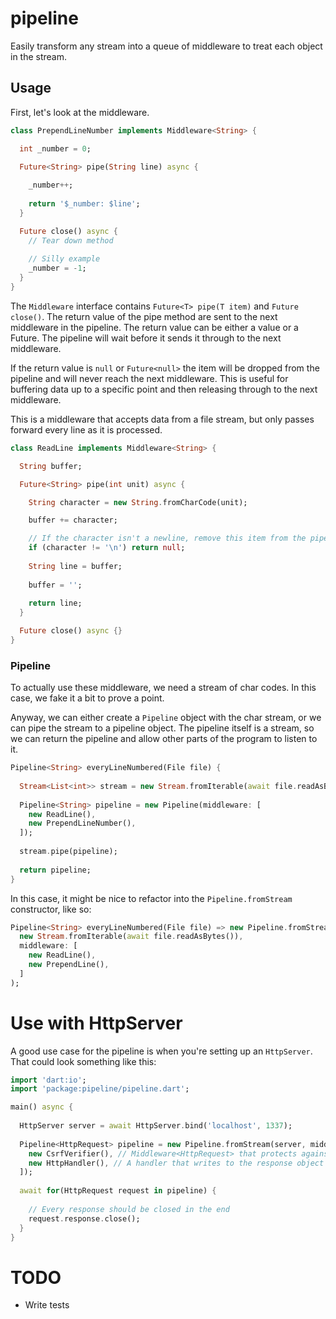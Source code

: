 # pipeline

Easily transform any stream into a queue of middleware to treat each object in the stream.

## Usage

First, let's look at the middleware.

```dart
class PrependLineNumber implements Middleware<String> {

  int _number = 0;

  Future<String> pipe(String line) async {
  
    _number++;
  
    return '$_number: $line';
  }

  Future close() async {
    // Tear down method
    
    // Silly example
    _number = -1;
  }
}
```

The `Middleware` interface contains `Future<T> pipe(T item)` and `Future close()`. The return value of the pipe 
method are sent to the next middleware in the pipeline. The return value can be either a value or a Future. The 
pipeline will wait before it sends it through to the next middleware.

If the return value is `null` or `Future<null>` the item will be dropped from the pipeline and will never reach the 
next middleware. This is useful for buffering data up to a specific point and then releasing through to the next 
middleware. 

This is a middleware that accepts data from a file stream, but only passes forward every line as it is processed.

```dart
class ReadLine implements Middleware<String> {

  String buffer;

  Future<String> pipe(int unit) async {

    String character = new String.fromCharCode(unit);

    buffer += character;

    // If the character isn't a newline, remove this item from the pipeline
    if (character != '\n') return null;
    
    String line = buffer;
    
    buffer = '';
    
    return line;
  }

  Future close() async {}
}
```

### Pipeline

To actually use these middleware, we need a stream of char codes. In this case, we fake it a bit to prove a point.

Anyway, we can either create a `Pipeline` object with the char stream, or we can pipe the stream to a pipeline object. 
The pipeline itself is a stream, so we can return the pipeline and allow other parts of the program to listen to it.

```dart
Pipeline<String> everyLineNumbered(File file) {
  
  Stream<List<int>> stream = new Stream.fromIterable(await file.readAsBytes());
  
  Pipeline<String> pipeline = new Pipeline(middleware: [
    new ReadLine(),
    new PrependLineNumber(),
  ]);
  
  stream.pipe(pipeline);
  
  return pipeline;
}
```

In this case, it might be nice to refactor into the `Pipeline.fromStream` constructor, like so:

```dart
Pipeline<String> everyLineNumbered(File file) => new Pipeline.fromStream(
  new Stream.fromIterable(await file.readAsBytes()),
  middleware: [
    new ReadLine(),
    new PrependLine(),
  ]
);
```

# Use with HttpServer

A good use case for the pipeline is when you're setting up an `HttpServer`. That could look something like this:

```dart
import 'dart:io';
import 'package:pipeline/pipeline.dart';

main() async {
  
  HttpServer server = await HttpServer.bind('localhost', 1337);
  
  Pipeline<HttpRequest> pipeline = new Pipeline.fromStream(server, middleware: [
    new CsrfVerifier(), // Middleware<HttpRequest> that protects against CSRF by comparing some tokens.
    new HttpHandler(), // A handler that writes to the response object
  ]);
  
  await for(HttpRequest request in pipeline) {
  
    // Every response should be closed in the end
    request.response.close();
  }
}
```


# TODO

* Write tests